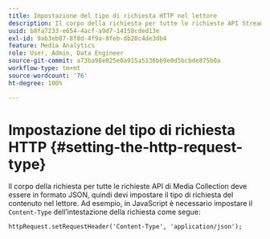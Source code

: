 ```yaml
---
title: Impostazione del tipo di richiesta HTTP nel lettore
description: Il corpo della richiesta per tutte le richieste API Streaming Media Collection deve essere in formato JSON. Scopri come impostare il tipo di richiesta del contenuto nel lettore.
uuid: b8fa7233-e654-4acf-a9d7-14158cded13e
exl-id: 9ab3eb07-8f0d-4f9a-8feb-db20c4de3db4
feature: Media Analytics
role: User, Admin, Data Engineer
source-git-commit: a73ba98e025e0a915a5136bb9e0d5bcbde875b0a
workflow-type: tm+mt
source-wordcount: '76'
ht-degree: 100%

---
```


# Impostazione del tipo di richiesta HTTP {#setting-the-http-request-type}

Il corpo della richiesta per tutte le richieste API di Media Collection deve essere in formato JSON, quindi devi impostare il tipo di richiesta del contenuto nel lettore. Ad esempio, in JavaScript è necessario impostare il `Content-Type` dell’intestazione della richiesta come segue:

```
httpRequest.setRequestHeader('Content-Type', 'application/json'); 
```
